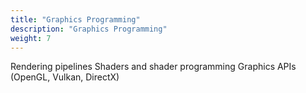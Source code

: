 ```yaml
---
title: "Graphics Programming"
description: "Graphics Programming"
weight: 7
---
```


Rendering pipelines
Shaders and shader programming
Graphics APIs (OpenGL, Vulkan, DirectX)
